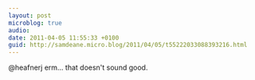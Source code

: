 ```yaml
---
layout: post
microblog: true
audio: 
date: 2011-04-05 11:55:33 +0100
guid: http://samdeane.micro.blog/2011/04/05/t55222033088393216.html
---
```

@heafnerj erm... that doesn't sound good.
